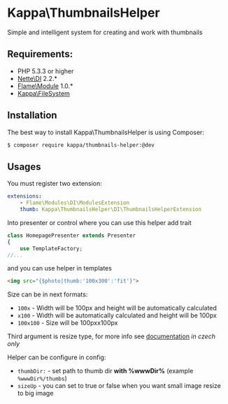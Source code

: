 # Kappa\ThumbnailsHelper

Simple and intelligent system for creating and work with thumbnails

## Requirements:

* PHP 5.3.3 or higher
* [Nette\DI](https://github.com/nette/di) 2.2.*
* [Flame\Module](https://github.com/flame-org/modules) 1.0.*
* [Kappa\FileSystem](https://github.com/Kappa-org/FileSystem)

## Installation

The best way to install Kappa\ThumbnailsHelper is using Composer:
```bash
$ composer require kappa/thumbnails-helper:@dev
```

## Usages

You must register two extension:
```yaml
extensions:
	- Flame\Modules\DI\ModulesExtension
	thumb: Kappa\ThumbnailsHelper\DI\ThumbnailsHelperExtension
```

Into presenter or control where you can use this helper add trait
```php
class HomepagePresenter extends Presenter
{
	use TemplateFactory;
//...
```

and you can use helper in templates
```html
<img src="{$photo|thumb:'100x300':'fit'}">
```
Size can be in next formats:
* ```100x``` - Width will be 100px and height will be automatically calculated
* ```x100``` - Width will be automatically calculated and height will be 100px
* ```100x100``` - Size will be 100pxx100px

Third argument is resize type, for more info see [documentation](http://doc.nette.org/cs/2.1/images#toc-zmena-velikosti)
 *in czech only*


Helper can be configure in config:
* ```thumbDir:``` - set path to thumb dir **with %wwwDir%** (example ```%wwwDir%/thumbs```)
* ```sizeUp``` - you can set to true or false when you want small image resize to big image